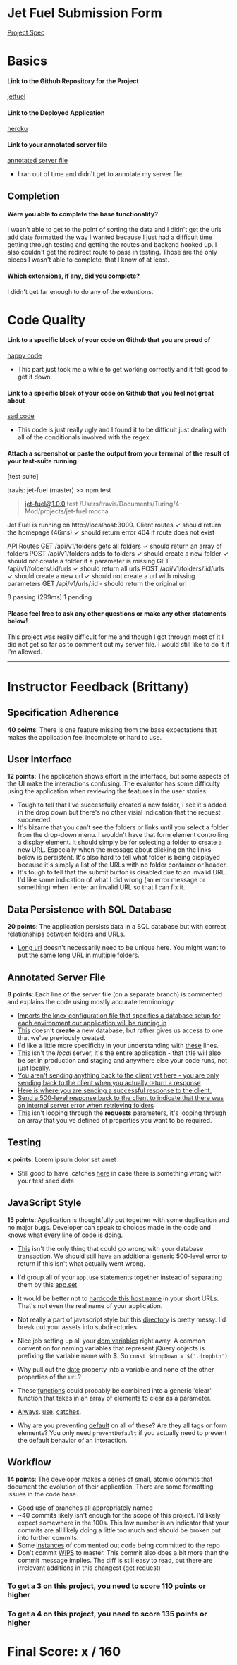 # Jet Fuel Submission Form

[Project Spec](http://frontend.turing.io/projects/jet-fuel.html)

# Basics

#### Link to the Github Repository for the Project
[jetfuel](https://github.com/tlgreg86/jet-fuel)

#### Link to the Deployed Application
[heroku](https://tg-jetfuel.herokuapp.com/)

#### Link to your annotated server file
[annotated server file](https://github.com/tlgreg86/jet-fuel/blob/083bb0ee41d05e207981fa2a29a8ff4310316e0b/server.js)
* I ran out of time and didn't get to annotate my server file.

## Completion

#### Were you able to complete the base functionality?

I wasn't able to get to the point of sorting the data and I didn't get the urls add date formatted the way I wanted because I just had a difficult time getting through testing and getting the routes and backend hooked up. I also couldn't get the redirect route to pass in testing. Those are the only pieces I wasn't able to complete, that I know of at least.

#### Which extensions, if any, did you complete?

I didn't get far enough to do any of the extentions.

# Code Quality

#### Link to a specific block of your code on Github that you are proud of
[happy code](https://github.com/tlgreg86/jet-fuel/blob/8dbf6f42f06cfec1e8a972b411e959a5ffc60852/server.js#L30)

* This part just took me a while to get working correctly and it felt good to get it down.

#### Link to a specific block of your code on Github that you feel not great about
[sad code](https://github.com/tlgreg86/jet-fuel/blob/8dbf6f42f06cfec1e8a972b411e959a5ffc60852/public/scripts.js#L134)

* This code is just really ugly and I found it to be difficult just dealing with all of the conditionals involved with the regex.

#### Attach a screenshot or paste the output from your terminal of the result of your test-suite running.

[test suite]

travis: jet-fuel (master) >> npm test

> jet-fuel@1.0.0 test /Users/travis/Documents/Turing/4-Mod/projects/jet-fuel
> mocha

Jet Fuel is running on http://localhost:3000.
  Client routes
    ✓ should return the homepage (46ms)
    ✓ should return error 404 if route does not exist

  API Routes
    GET /api/v1/folders gets all folders
      ✓ should return an array of folders
    POST /api/v1/folders adds to folders
      ✓ should create a new folder
      ✓ should not create a folder if a parameter is missing
    GET /api/v1/folders/:id/urls
      ✓ should return all urls
    POST /api/v1/folders/:id/urls
      ✓ should create a new url
      ✓ should not create a url with missing parameters
    GET /api/v1/urls/:id
      - should return the original url


  8 passing (299ms)
  1 pending

#### Please feel free to ask any other questions or make any other statements below!

This project was really difficult for me and though I got through most of it I did not get so far as to comment out my server file. I would still like to do it if I'm allowed.

-----


# Instructor Feedback (Brittany)

## Specification Adherence

**40 points**: There is one feature missing from the base expectations that makes the application feel incomplete or hard to use.

## User Interface

**12 points**: The application shows effort in the interface, but some aspects of the UI make the interactions confusing. The evaluator has some difficulty using the application when reviewing the features in the user stories.

* Tough to tell that I've successfully created a new folder, I see it's added in the drop down but there's no other visial indication that the request succeeded.
* It's bizarre that you can't see the folders or links until you select a folder from the drop-down menu. I wouldn't have that form element controlling a display element. It should simply be for selecting a folder to create a new URL. Especially when the message about clicking on the links below is persistent.  It's also hard to tell what folder is being displayed because it's simply a list of the URLs with no folder container or header.
* It's tough to tell that the submit button is disabled due to an invalid URL. I'd like some indication of what I did wrong (an error message or something) when I enter an invalid URL so that I can fix it.

## Data Persistence with SQL Database

**20 points**: The application persists data in a SQL database but with correct relationships between folders and URLs.

* [Long url](https://github.com/tlgreg86/jet-fuel/blob/master/db/migrations/20170816184259_initial.js#L13) doesn't necessarily need to be unique here. You might want to put the same long URL in multiple folders.

## Annotated Server File

**8 points**: Each line of the server file (on a separate branch) is commented and explains the code using mostly accurate terminology

* [Imports the knex configuration file that specifies a database setup for each environment our application will be running in](https://github.com/tlgreg86/jet-fuel/blob/083bb0ee41d05e207981fa2a29a8ff4310316e0b/server.js#L12)
* [This](https://github.com/tlgreg86/jet-fuel/blob/083bb0ee41d05e207981fa2a29a8ff4310316e0b/server.js#L14) doesn't **create** a new database, but rather gives us access to one that we've previously created.
* I'd like a little more specificity in your understanding with [these](https://github.com/tlgreg86/jet-fuel/blob/083bb0ee41d05e207981fa2a29a8ff4310316e0b/server.js#L16-L19) lines.
* [This](https://github.com/tlgreg86/jet-fuel/blob/083bb0ee41d05e207981fa2a29a8ff4310316e0b/server.js#L24) isn't the *local* server, it's the entire application - that title will also be set in production and staging and anywhere else your code runs, not just locally.
* [You aren't sending anything back to the client yet here - you are only sending back to the client when you actually return a response](https://github.com/tlgreg86/jet-fuel/blob/083bb0ee41d05e207981fa2a29a8ff4310316e0b/server.js#L30)
* [Here is where you are sending a successful response to the client.](https://github.com/tlgreg86/jet-fuel/blob/083bb0ee41d05e207981fa2a29a8ff4310316e0b/server.js#L33)
* [Send a 500-level response back to the client to indicate that there was an internal server error when retrieving folders](https://github.com/tlgreg86/jet-fuel/blob/083bb0ee41d05e207981fa2a29a8ff4310316e0b/server.js#L37)
* [This](https://github.com/tlgreg86/jet-fuel/blob/083bb0ee41d05e207981fa2a29a8ff4310316e0b/server.js#L45) isn't looping through the **requests** parameters, it's looping through an array that you've defined of properties you want to be required.


## Testing

**x points**: Lorem ipsum dolor set amet

* Still good to have .catches [here](https://github.com/tlgreg86/jet-fuel/blob/master/test/routes.spec.js#L34-L39) in case there is something wrong with your test seed data


## JavaScript Style

**15 points**: Application is thoughtfully put together with some duplication and no major bugs. Developer can speak to choices made in the code and knows what every line of code is doing.

* [This](https://github.com/tlgreg86/jet-fuel/blob/083bb0ee41d05e207981fa2a29a8ff4310316e0b/server.js#L68-L70) isn't the only thing that could go wrong with your database transaction. We should still have an additional generic 500-level error to return if this isn't what actually went wrong. 

* I'd group all of your `app.use` statements together instead of separating them by this [app.set](https://github.com/tlgreg86/jet-fuel/blob/master/server.js#L11-L16)

* It would be better not to [hardcode this host name](https://github.com/tlgreg86/jet-fuel/blob/master/server.js#L75) in your short URLs. That's not even the real name of your application.

* Not really a part of javascript style but this [directory](https://github.com/tlgreg86/jet-fuel/tree/master/public) is pretty messy. I'd break out your assets into subdirectories.

* Nice job setting up all your [dom variables](https://github.com/tlgreg86/jet-fuel/blob/master/public/scripts.js#L3-L8) right away. A common convention for naming variables that represent jQuery objects is prefixing the variable name with $. So `const $dropDown = $('.dropbtn')`

* Why pull out the [date](https://github.com/tlgreg86/jet-fuel/blob/master/public/scripts.js#L23) property into a variable and none of the other properties of the urL?

* These [functions](https://github.com/tlgreg86/jet-fuel/blob/master/public/scripts.js#L23) could probably be combined into a generic 'clear' function that takes in an array of elements to clear as a parameter.

* [Always](https://github.com/tlgreg86/jet-fuel/blob/master/public/scripts.js#L75-L83). [use](https://github.com/tlgreg86/jet-fuel/blob/master/public/scripts.js#L65-L69). [catches](https://github.com/tlgreg86/jet-fuel/blob/master/public/scripts.js#L47-L51).

* Why are you preventing [default](https://github.com/tlgreg86/jet-fuel/blob/master/public/scripts.js#L108-L124) on all of these? Are they all <a> tags or form elements? You only need `preventDefault` if you actually need to prevent the default behavior of an interaction.



## Workflow

**14 points**: The developer makes a series of small, atomic commits that document the evolution of their application. There are some formatting issues in the code base.

* Good use of branches all appropriately named
* ~40 commits likely isn't enough for the scope of this project. I'd likely expect somewhere in the 100s. This low number is an indicator that your commits are all likely doing a little too much and should be broken out into further commits.
* Some [instances](https://github.com/tlgreg86/jet-fuel/commit/f6d491a62b5d1e1cf5e53a8da6a784cad2bc179d) of commented out code being committed to the repo
* Don't commit [WIPS](https://github.com/tlgreg86/jet-fuel/commit/c1973dc638326d1b4ab912cde1b30547bec3f256) to master. This commit also does a bit more than the commit message implies. The diff is still easy to read, but there are irrelevant additions in this changest (get request)

### To get a 3 on this project, you need to score 110 points or higher
### To get a 4 on this project, you need to score 135 points or higher

# Final Score: x / 160
